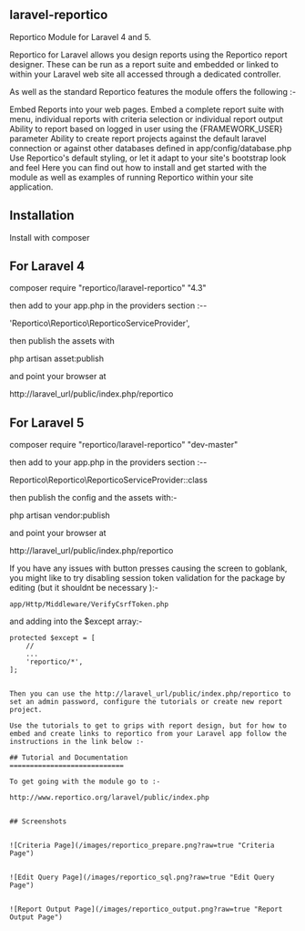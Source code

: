 ## laravel-reportico


Reportico Module for Laravel 4 and 5.

Reportico for Laravel allows you design reports using the Reportico report designer. These can be run as a report suite and embedded or linked to within your Laravel web site all accessed through a dedicated controller.

As well as the standard Reportico features the module offers the following :-

Embed Reports into your web pages. Embed a complete report suite with menu, individual reports with criteria selection or individual report output
Ability to report based on logged in user using the {FRAMEWORK_USER} parameter
Ability to create report projects against the default laravel connection or against other databases defined in app/config/database.php
Use Reportico's default styling, or let it adapt to your site's bootstrap look and feel
Here you can find out how to install and get started with the module as well as examples of running Reportico within your site application.

## Installation


Install with composer 

For Laravel 4
-------------

composer require "reportico/laravel-reportico"  "4.3" 

then add to your app.php in the providers section :--

'Reportico\Reportico\ReporticoServiceProvider',

then publish the assets with

php artisan asset:publish

and point your browser at

http://laravel_url/public/index.php/reportico


For Laravel 5
-------------

composer require "reportico/laravel-reportico"  "dev-master" 

then add to your app.php in the providers section :--

Reportico\Reportico\ReporticoServiceProvider::class 

then publish the config and the assets with:-

php artisan vendor:publish



and point your browser at

http://laravel_url/public/index.php/reportico


If you have any issues with button presses causing the screen to goblank, you might like to try disabling session token validation for the package by editing (but it shouldnt be necessary ):-

```
app/Http/Middleware/VerifyCsrfToken.php
```

and adding into the $except array:-

    protected $except = [
        //
        ...
        'reportico/*',
    ];
```

Then you can use the http://laravel_url/public/index.php/reportico to set an admin password, configure the tutorials or create new report project.

Use the tutorials to get to grips with report design, but for how to embed and create links to reportico from your Laravel app follow the instructions in the link below :-

## Tutorial and Documentation
============================

To get going with the module go to :-

http://www.reportico.org/laravel/public/index.php


## Screenshots


![Criteria Page](/images/reportico_prepare.png?raw=true "Criteria Page")


![Edit Query Page](/images/reportico_sql.png?raw=true "Edit Query Page")


![Report Output Page](/images/reportico_output.png?raw=true "Report Output Page")
